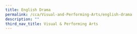 ```yaml
---
title: English Drama
permalink: /cca/Visual-and-Performing-Arts/english-drama
description: ""
third_nav_title: Visual & Performing Arts
---
```

